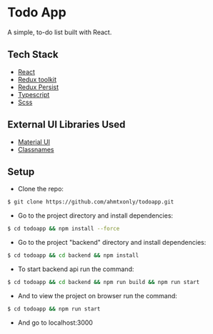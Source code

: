 # Todo App

A simple, to-do list built with React.

## Tech Stack
- [React](https://reactjs.org/)
- [Redux toolkit](https://redux.js.org/)
- [Redux Persist](https://github.com/rt2zz/redux-persist)
- [Typescript](https://www.typescriptlang.org/)
- [Scss](https://www.npmjs.com/package/sass)

## External UI Libraries Used

- [Material UI](https://mui.com/)
- [Classnames](https://www.npmjs.com/package/classnames)


## Setup

- Clone the repo:

```bash
$ git clone https://github.com/ahmtxonly/todoapp.git
```

- Go to the project directory and install dependencies:

```bash
$ cd todoapp && npm install --force
```

- Go to the project "backend" directory and install dependencies:

```bash
$ cd todoapp && cd backend && npm install
```

- To start backend api run the command:

```bash
$ cd todoapp && cd backend && npm run build && npm run start
```

- And to view the project on browser run the command:

```bash
$ cd todoapp && npm run start
```

- And go to localhost:3000
